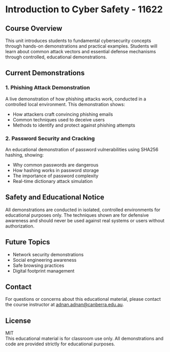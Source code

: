 # Introduction to Cyber Safety - 11622

## Course Overview
This unit introduces students to fundamental cybersecurity concepts through hands-on demonstrations and practical examples. Students will learn about common attack vectors and essential defense mechanisms through controlled, educational demonstrations.

## Current Demonstrations

### 1. Phishing Attack Demonstration
A live demonstration of how phishing attacks work, conducted in a controlled local environment. This demonstration shows:
- How attackers craft convincing phishing emails
- Common techniques used to deceive users  
- Methods to identify and protect against phishing attempts

### 2. Password Security and Cracking
An educational demonstration of password vulnerabilities using SHA256 hashing, showing:
- Why common passwords are dangerous
- How hashing works in password storage
- The importance of password complexity
- Real-time dictionary attack simulation

## Safety and Educational Notice
All demonstrations are conducted in isolated, controlled environments for educational purposes only. The techniques shown are for defensive awareness and should never be used against real systems or users without authorization.

## Future Topics
- Network security demonstrations
- Social engineering awareness
- Safe browsing practices
- Digital footprint management

## Contact
For questions or concerns about this educational material, please contact the course instructor at adnan.adnan@canberra.edu.au.

## License
MIT  
This educational material is for classroom use only. All demonstrations and code are provided strictly for educational purposes.

